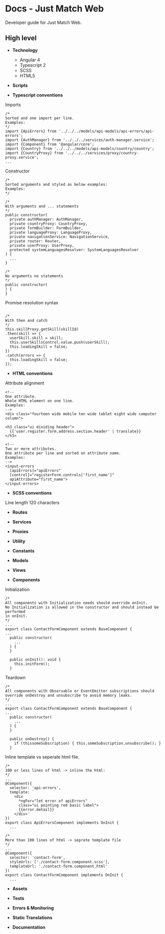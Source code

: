 # Docs - Just Match Web

Developer guide for Just Match Web.

## High level

* __Technology__
  - Angular 4
  - Typescript 2
  - SCSS
  - HTML5

* __Scripts__

* __Typescript conventions__

Imports
```
/*
Sorted and one import per line.
Examples:
*/
import {ApiErrors} from '../../../models/api-models/api-errors/api-errors';
import {AuthManager} from '../../../services/auth-manager.service';
import {Component} from '@angular/core';
import {Country} from '../../../models/api-models/country/country';
import {CountryProxy} from '../../../services/proxy/country-proxy.service';
...

```

Constructor
```
/*
Sorted arguments and styled as below examples:
Examples:
*/

/*
With arguments and ... statements
*/
public constructor(
  private authManager: AuthManager,
  private countryProxy: CountryProxy,
  private formBuilder: FormBuilder,
  private languageProxy: LanguageProxy,
  private navigationService: NavigationService,
  private router: Router,
  private userProxy: UserProxy,
  protected systemLanguagesResolver: SystemLanguagesResolver
) {
  ...
}

/*
No arguments no statements
*/
public constructor(
) {
}

```

Promise resolution syntax
```

/*
With then and catch
*/
this.skillProxy.getSkill(skillId)
.then(skill => {
  userSkill.skill = skill;
  this.userSkillsControl.value.push(userSkill);
  this.loadingSkill = false;
})
.catch(errors => {
  this.loadingSkill = false;
});
```


* __HTML conventions__

Attribute alignment
```
<!--
One attribute.
Whole HTML element on one line.
Examples:
-->
<div class="fourteen wide mobile ten wide tablet eight wide computer column">

<h3 class="ui dividing header">
  {{'user.register.form.address.section.header' | translate}}
</h3>

<!--
Two or more attributes.
One attribute per line and sorted on attribute name.
Examples:
-->
<input-errors
  [apiErrors]="apiErrors"
  [control]="registerForm.controls['first_name']"
  apiAttribute="first_name">
</input-errors>
```


* __SCSS conventions__

Line length 120 characters

* __Routes__

* __Services__

* __Proxies__

* __Utility__

* __Constants__

* __Models__

* __Views__

* __Components__

Initialization

```
/*
All components with Initialization needs should override onInit.
No Initialization is allowed in the constructor and should instead be performed
in onInit.
*/
...
export class ContactFormComponent extends BaseComponent {
...
  public constructor(
    ...
  ) {
  }

  public onInit(): void {
    this.initForm();
  }
```

Teardown
```
/*
All components with Observable or EventEmitter subscriptions should override onDestroy and unsubscribe to avoid memory leaks.
*/
...
export class ContactFormComponent extends BaseComponent {
...
  public constructor(
    ...
  ) {
  }

  public onDestroy() {
    if (thissomeSubscription) { this.someSubscription.unsubscribe(); }
  }
```


Inline template vs seperate html file.
```
/*
100 or less lines of html -> inline the html:
*/
...
@Component({
  selector: 'api-errors',
  template: `
    <div
      *ngFor="let error of apiErrors"
      class="ui pointing red basic label">
      {{error.detail}}
    </div>`
})
export class ApiErrorsComponent implements OnInit {
  ...

/*
More than 100 lines of html -> seprate template file
*/
...
@Component({
  selector: 'contact-form',
  styleUrls: ['./contact-form.component.scss'],
  templateUrl: './contact-form.component.html'
})
export class ContactFormComponent implements OnInit {
  ...
```

* __Assets__

* __Tests__

* __Errors & Monitoring__

* __Static Translations__

* __Documentation__
